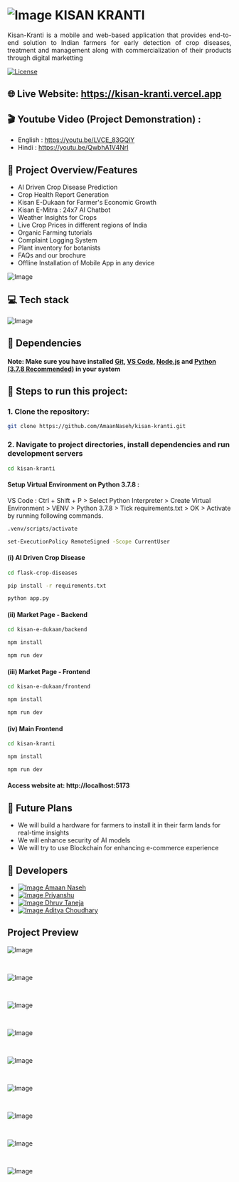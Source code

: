 # ![Image](https://github.com/user-attachments/assets/3afd8881-a5e0-4b55-aa8b-5a78aa498ea3) KISAN KRANTI

<p align="justify">
Kisan-Kranti is a mobile and web-based application that provides end-to-end solution to Indian farmers for early detection
of crop diseases, treatment and management along with commercialization of their products through digital marketting
</p>

<a href="https://creativecommons.org/licenses/by-nc/4.0/" target="_blank" >![License](https://img.shields.io/badge/License-Creative%20Commons%20BY--NC%204.0-brightgreen) </a>

## 🌐 Live Website: https://kisan-kranti.vercel.app

## 🎬 Youtube Video (Project Demonstration) :

- English : https://youtu.be/LVCE_83GQlY
- Hindi : https://youtu.be/QwbhA1V4NrI

## 📱 Project Overview/Features

- AI Driven Crop Disease Prediction
- Crop Health Report Generation
- Kisan E-Dukaan for Farmer's Economic Growth
- Kisan E-Mitra : 24x7 AI Chatbot
- Weather Insights for Crops
- Live Crop Prices in different regions of India
- Organic Farming tutorials
- Complaint Logging System
- Plant inventory for botanists
- FAQs and our brochure
- Offline Installation of Mobile App in any device

![Image](https://github.com/user-attachments/assets/c3155d79-deb4-41e1-bf48-b9180291de48)

## 💻 Tech stack

![Image](https://github.com/user-attachments/assets/c01aa50d-dce4-4d64-a998-6091468a181b)

## 🔗 Dependencies

#### Note: Make sure you have installed <a href="https://git-scm.com/downloads">Git</a>, <a href="https://code.visualstudio.com/download">VS Code</a>, <a href="https://nodejs.org/en/download">Node.js</a> and <a href="https://www.python.org/downloads/release/python-378/">Python (3.7.8 Recommended)</a> in your system

## 🚀 Steps to run this project:

### 1. Clone the repository:

```bash
git clone https://github.com/AmaanNaseh/kisan-kranti.git
```

### 2. Navigate to project directories, install dependencies and run development servers

```bash
cd kisan-kranti
```

#### Setup Virtual Environment on Python 3.7.8 :

VS Code : Ctrl + Shift + P > Select Python Interpreter > Create Virtual Environment > VENV > Python 3.7.8 > Tick requirements.txt > OK > Activate by running following commands.

```bash
.venv/scripts/activate
```

```bash
set-ExecutionPolicy RemoteSigned -Scope CurrentUser
```

#### (i) AI Driven Crop Disease

```bash
cd flask-crop-diseases
```

```bash
pip install -r requirements.txt
```

```bash
python app.py
```

#### (ii) Market Page - Backend

```bash
cd kisan-e-dukaan/backend
```

```bash
npm install
```

```bash
npm run dev
```

#### (iii) Market Page - Frontend

```bash
cd kisan-e-dukaan/frontend
```

```bash
npm install
```

```bash
npm run dev
```

#### (iv) Main Frontend

```bash
cd kisan-kranti
```

```bash
npm install
```

```bash
npm run dev
```

#### Access website at: http://localhost:5173

## 🎯 Future Plans

- We will build a hardware for farmers to install it in their farm lands for real-time insights
- We will enhance security of AI models
- We will try to use Blockchain for enhancing e-commerce experience

## 👥 Developers

- <a href="https://github.com/AmaanNaseh">![Image](https://github.com/user-attachments/assets/3e7065db-0216-4750-aee7-16aa86601e74) Amaan Naseh</a>
- <a href="https://github.com/priyanshu-git-hub">![Image](https://github.com/user-attachments/assets/3e7065db-0216-4750-aee7-16aa86601e74) Priyanshu</a>
- <a href="https://github.com/dhruvtaneja19">![Image](https://github.com/user-attachments/assets/3e7065db-0216-4750-aee7-16aa86601e74) Dhruv Taneja</a>
- <a href="https://github.com/Ad72828">![Image](https://github.com/user-attachments/assets/3e7065db-0216-4750-aee7-16aa86601e74) Aditya Choudhary</a>
<!-- - <a href="https://github.com/teena-718b732b9">![Image](https://github.com/user-attachments/assets/3e7065db-0216-4750-aee7-16aa86601e74) Teena</a>
- <a href="https://github.com/ankitredhat">![Image](https://github.com/user-attachments/assets/3e7065db-0216-4750-aee7-16aa86601e74) Ankit Gupta</a> -->

## Project Preview

![Image](https://github.com/user-attachments/assets/d375aa63-dd28-4a6a-a84c-8c645932ff43)

<br />

![Image](https://github.com/user-attachments/assets/2465b3ef-5dbc-446c-b0b5-bde5507d810e)

<br />

![Image](https://github.com/user-attachments/assets/5d7a0a37-b5d3-461c-86aa-b05925973465)

<br />

![Image](https://github.com/user-attachments/assets/90c82b0a-f9d1-4778-b8cc-16b6c59059af)

<br />

![Image](https://github.com/user-attachments/assets/081b100f-682c-4641-bfce-48d33927f864)

<br />

![Image](https://github.com/user-attachments/assets/43aa1865-239f-4031-af1e-ed4c4dcfe675)

<br />

![Image](https://github.com/user-attachments/assets/afb2568a-21e2-42ad-8326-638533aa5d73)

<br />

![Image](https://github.com/user-attachments/assets/55e380ab-bb28-4e04-8979-9eb48cb9a5b4)

<br />

![Image](https://github.com/user-attachments/assets/ab5e0371-24c3-4258-bfdb-3c44f255840a)
